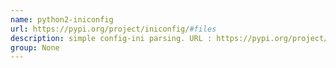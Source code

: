 ```yaml
---
name: python2-iniconfig
url: https://pypi.org/project/iniconfig/#files
description: simple config-ini parsing. URL : https://pypi.org/project/iniconfig/#files Groups : None
group: None
---
```

